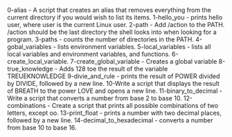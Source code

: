 0-alias - A script that creates an alias that removes everything from the current directory if you would wish to list its items.
1-hello_you - prints hello user, where user is the current Linux user.
2-path - Add /action to the PATH. /action should be the last directory the shell looks into when looking for a program.
3-paths - counts the number of directories in the PATH.
4-gobal_variables -  lists environment variables.
5-local_variables - lists all local variables and environment variables, and functions.
6-create_local_variable.
7-create_global_variable - Creates a global variable
8-true_knowledge - Adds 128 toe the result of the variable TREUEKNOWLEDGE
9-divie_and_rule - prints the result of POWER divided by DIVIDE, followed by a new line.
10-Write a script that displays the result of BREATH to the power LOVE and opens a new line.
11-binary_to_decimal -  Write a script that converts a number from base 2 to base 10.
12-combinations - Create a script that prints all possible combinations of two letters, except oo.
13-print_float - prints a number with two decimal places, followed by a new line.
14-decimal_to_hexadecimal - converts a number from base 10 to base 16.
